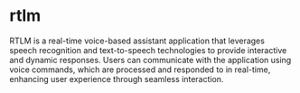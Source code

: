 # rtlm
RTLM is a real-time voice-based assistant application that leverages speech recognition and text-to-speech technologies to provide interactive and dynamic responses. Users can communicate with the application using voice commands, which are processed and responded to in real-time, enhancing user experience through seamless interaction.
